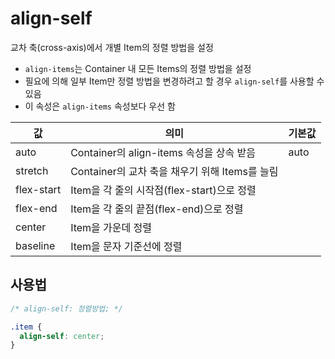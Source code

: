 # align-self

교차 축(cross-axis)에서 개별 Item의 정렬 방법을 설정

- `align-items`는 Container 내 모든 Items의 정렬 방법을 설정
- 필요에 의해 일부 Item만 정렬 방법을 변경하려고 할 경우 `align-self`를 사용할 수 있음
- 이 속성은 `align-items` 속성보다 우선 함

| 값         | 의미                                           | 기본값 |
| ---------- | ---------------------------------------------- | ------ |
| auto       | Container의 align-items 속성을 상속 받음       | auto   |
| stretch    | Container의 교차 축을 채우기 위해 Items를 늘림 |        |
| flex-start | Item을 각 줄의 시작점(flex-start)으로 정렬     |        |
| flex-end   | Item을 각 줄의 끝점(flex-end)으로 정렬         |        |
| center     | Item을 가운데 정렬                             |        |
| baseline   | Item을 문자 기준선에 정렬                      |        |

## 사용법

```css
/* align-self: 정렬방법; */

.item {
  align-self: center;
}
```
